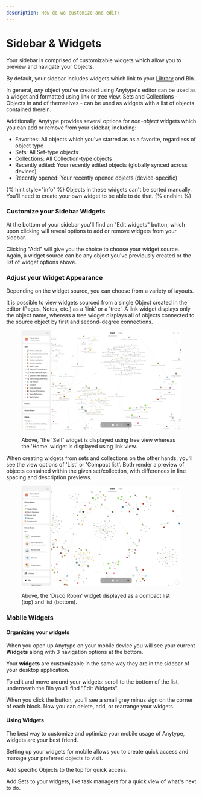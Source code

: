 ```yaml
---
description: How do we customize and edit?
---
```


# Sidebar & Widgets

Your sidebar is comprised of customizable widgets which allow you to preview and navigate your Objects.

By default, your sidebar includes widgets which link to your [Library](../../basics/anytype-library/) and Bin.

In general, _any_ object you've created using Anytype's editor can be used as a widget and formatted using link or tree view. Sets and Collections - Objects in and of themselves - can be used as widgets with a list of objects contained therein.

Additionally, Anytype provides several options for _non-object_ widgets which you can add or remove from your sidebar, including:

* Favorites: All objects which you've starred as as a favorite, regardless of object type
* Sets: All Set-type objects
* Collections: All Collection-type objects
* Recently edited: Your recently edited objects (globally synced across devices)
* Recently opened: Your recently opened objects (device-specific)

{% hint style="info" %}
Objects in these widgets can't be sorted manually. You'll need to create your own widget to be able to do that.
{% endhint %}

### Customize your Sidebar Widgets

At the bottom of your sidebar you'll find an "Edit widgets" button, which upon clicking will reveal options to add or remove widgets from your sidebar.

Clicking "Add" will give you the choice to choose your widget source. Again, a widget source can be any object you've previously created or the list of widget options above.

### Adjust your Widget Appearance

Depending on the widget source, you can choose from a variety of layouts.

It is possible to view widgets sourced from a single Object created in the editor (Pages, Notes, etc.) as a 'link' or a 'tree'. A link widget displays only the object name, whereas a tree widget displays all of objects connected to the source object by first and second-degree connections.

<figure><img src="../../.gitbook/assets/Screenshot 2023-08-18 at 09.01.31.png" alt=""><figcaption><p>Above, 'the 'Self' widget is displayed using tree view whereas the 'Home' widget is displayed using link view.</p></figcaption></figure>

When creating widgets from sets and collections on the other hands, you'll see the view options of 'List' or 'Compact list'. Both render a preview of objects contained within the given set/collection, with differences in line spacing and description previews.

<figure><img src="../../.gitbook/assets/Screenshot 2023-08-18 at 09.08.53 (1).png" alt=""><figcaption><p>Above, the 'Disco Room' widget displayed as a compact list (top) and list (bottom).</p></figcaption></figure>

### Mobile Widgets

#### Organizing your widgets

When you open up Anytype on your mobile device you will see your current **Widgets** along with 3 navigation options at the bottom.

Your **widgets** are customizable in the same way they are in the sidebar of your desktop application.

To edit and move around your widgets: scroll to the bottom of the list, underneath the Bin you'll find "Edit Widgets".

When you click the button, you'll see a small grey minus sign on the corner of each block. Now you can delete, add, or rearrange your widgets.

#### Using Widgets

The best way to customize and optimize your mobile usage of Anytype, widgets are your best friend.

Setting up your widgets for mobile allows you to create quick access and manage your preferred objects to visit.

Add specific Objects to the top for quick access.

Add Sets to your widgets, like task managers for a quick view of what's next to do.
